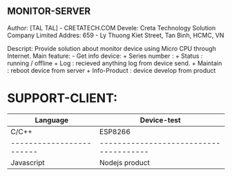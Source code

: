 MONITOR-SERVER
--------------
Author: [TAL TAL] - CRETATECH.COM
Devele: Creta Technology Solution Company Limited
Addres: 659 - Ly Thuong Kiet Street, Tan Binh, HCMC, VN

Descript:
Provide solution about monitor device using Micro CPU through Internet.
Main feature:
    - Get info device:
        + Series number : <using all system internet device>
        + Status        : running / offline
        + Log           : recieved anything log from device send.
        + Maintain      : reboot device from server 
        + Info-Product  : device develop from product

SUPPORT-CLIENT:
===============
Language                |   Device-test                        |  
------------------------|--------------------------------------|
C/C++                   |   ESP8266                            |
------------------------|--------------------------------------|
Javascript              |   Nodejs product                        |
